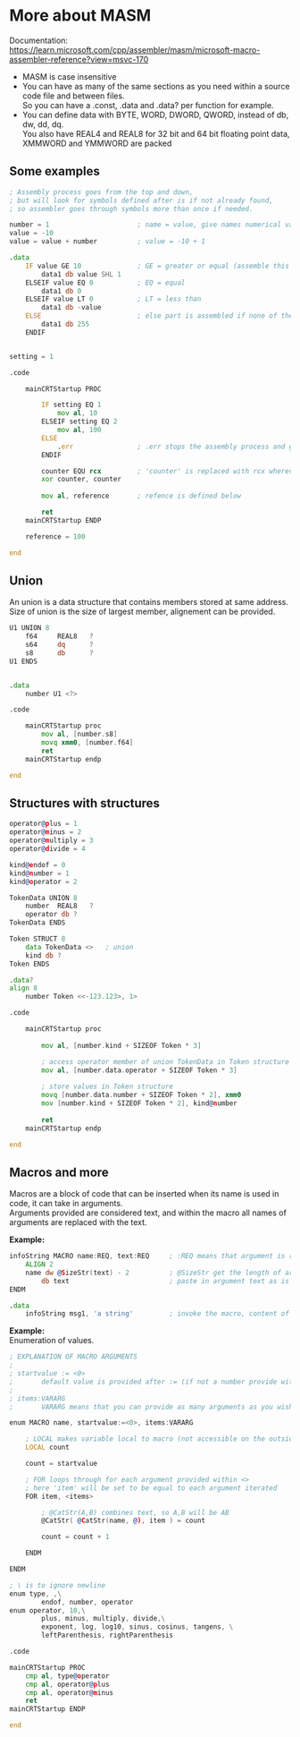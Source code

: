 # More about MASM
Documentation: <br>
https://learn.microsoft.com/cpp/assembler/masm/microsoft-macro-assembler-reference?view=msvc-170 <br>

- MASM is case insensitive
- You can have as many of the same sections as you need within a source code file and between files. <br>
So you can have a .const, .data and .data? per function for example. 
- You can define data with BYTE, WORD, DWORD, QWORD, instead of db, dw, dd, dq. <br>
You also have REAL4 and REAL8 for 32 bit and 64 bit floating point data, XMMWORD and YMMWORD are packed

## Some examples

```asm
; Assembly process goes from the top and down,
; but will look for symbols defined after is if not already found,
; so assembler goes through symbols more than once if needed.

number = 1						; name = value, give names numerical values with value or expression
value = -10		 
value = value + number			; value = -10 + 1

.data
	IF value GE 10				; GE = greater or equal (assemble this part if if true, then skip the rest)
		data1 db value SHL 1
	ELSEIF value EQ 0			; EQ = equal
		data1 db 0
	ELSEIF value LT 0			; LT = less than
		data1 db -value
	ELSE						; else part is assembled if none of the other gave true
		data1 db 255
	ENDIF


setting = 1

.code

	mainCRTStartup PROC

		IF setting EQ 1
			mov al, 10
		ELSEIF setting EQ 2
			mov al, 100
		ELSE
			.err				; .err stops the assembly process and give error message 'forced error'
		ENDIF

		counter EQU rcx			; 'counter' is replaced with rcx wherever it is used
		xor counter, counter
		
		mov al, reference		; refence is defined below

		ret
	mainCRTStartup ENDP

	reference = 100

end
```
## Union
An union is a data structure that contains members stored at same address. <br>
Size of union is the size of largest member, alignement can be provided.

```asm
U1 UNION 8
	f64		REAL8	?
	s64		dq		?
	s8		db		?
U1 ENDS


.data
	number U1 <?>

.code

	mainCRTStartup proc
		mov al, [number.s8]
		movq xmm0, [number.f64]
		ret
	mainCRTStartup endp

end
```
## Structures with structures
```asm
operator@plus = 1
operator@minus = 2
operator@multiply = 3 
operator@divide = 4

kind@endof = 0
kind@number = 1
kind@operator = 2

TokenData UNION 8
	number	REAL8	?
	operator db ?
TokenData ENDS

Token STRUCT 8
	data TokenData <>	; union
	kind db ?
Token ENDS

.data?
align 8
	number Token <<-123.123>, 1>

.code

	mainCRTStartup proc
		
		mov al, [number.kind + SIZEOF Token * 3]

		; access operator member of union TokenData in Token structure
		mov al, [number.data.operator + SIZEOF Token * 3]
		
		; store values in Token structure
		movq [number.data.number + SIZEOF Token * 2], xmm0
		mov [number.kind + SIZEOF Token * 2], kind@number
	
		ret
	mainCRTStartup endp

end
```

## Macros and more
Macros are a block of code that can be inserted when its name is used in code, it can take in arguments. <br>
Arguments provided are considered text, and within the macro all names of arguments are replaced with the text. <br>

**Example:**
```asm
infoString MACRO name:REQ, text:REQ		; :REQ means that argument is required
	ALIGN 2
	name dw @SizeStr(text) - 2			; @SizeStr get the length of argument text, including quotion marks, therefore -2.
		db text							; paste in argument text as is in code
ENDM

.data
	infoString msg1, 'a string'			; invoke the macro, content of macro is inserted with replacements, ready for assembly.
```

**Example:** <br>
Enumeration of values.
```asm
; EXPLANATION OF MACRO ARGUMENTS
;
; startvalue := <0>
;		default value is provided after := (if not a number provide without <>)
;
; items:VARARG
;		VARARG means that you can provide as many arguments as you wish

enum MACRO name, startvalue:=<0>, items:VARARG

	; LOCAL makes variable local to macro (not accessible on the outside)
	LOCAL count

	count = startvalue	

	; FOR loops through for each argument provided within <>
	; here 'item' will be set to be equal to each argument iterated
	FOR item, <items>

		; @CatStr(A,B) combines text, so A,B will be AB
		@CatStr( @CatStr(name, @), item ) = count

		count = count + 1

	ENDM

ENDM

; \ is to ignore newline
enum type, ,\ 
		endof, number, operator
enum operator, 10,\
		plus, minus, multiply, divide,\
		exponent, log, log10, sinus, cosinus, tangens, \
		leftParenthesis, rightParenthesis

.code

mainCRTStartup PROC
	cmp al, type@operator
	cmp al, operator@plus
	cmp al, operator@minus
	ret
mainCRTStartup ENDP

end
```
